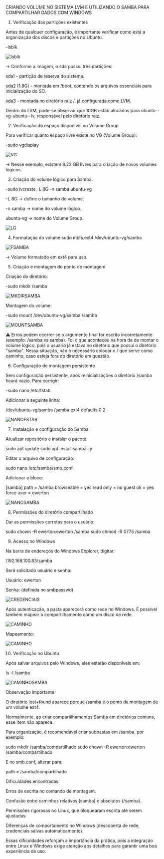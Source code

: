 CRIANDO VOLUME NO SISTEMA LVM E UTILIZANDO O SAMBA PARA COMPARTILHAR DADOS COM WINDOWS

1. Verificação das partições existentes

Antes de qualquer configuração, é importante verificar como está a organização dos discos e partições no Ubuntu.

-lsblk

![lsblk](../Assets/Utilitarios/lsblk.png)


-> Conforme a imagem, o sda possui três partições:

sda1 - partição de reserva do sistema.

sda2 (1.8G) - montada em /boot, contendo os arquivos essenciais para inicialização do SO.

sda3 - montada no diretório raiz /, já configurada como LVM.

Dentro do LVM, pode-se observar que 10GB estão alocados para ubuntu--vg-ubuntu--lv, responsável pelo diretório raiz.

2. Verificação do espaço disponível no Volume Group

Para verificar quanto espaço livre existe no VG (Volume Group):

-sudo vgdisplay

![VG](../Assets/Utilitarios/sudovgdisplay.png)

-> Nesse exemplo, existem 8.22 GB livres para criação de novos volumes lógicos.

3. Criação do volume lógico para Samba.

-sudo lvcreate -L 8G -n samba ubuntu-vg

-L 8G → define o tamanho do volume.

-n samba → nome do volume lógico.

ubuntu-vg → nome do Volume Group.

![LG](../Assets/Samba/volume_samba.png)

4. Formatação do volume
sudo mkfs.ext4 /dev/ubuntu-vg/samba

![FSAMBA](../Assets/Samba/formatando_samba.png)

-> Volume formatado em ext4 para uso.

5. Criação e montagem do ponto de montagem

Criação do diretório:

-sudo mkdir /samba

![MKDIRSAMBA](../Assets/Utilitarios/mkdir_samba.png)


Montagem do volume:

-sudo mount /dev/ubuntu-vg/samba /samba

![MOUNTSAMBA](../Assets/Samba/mount_samba.png)

⚠️ Erros podem ocorrer se o argumento final for escrito incorretamente (exemplo: /samba vs samba). Foi o que aconteceu na hora de de montar o volume lógico, pois o usuario já estava no diretório que possui o diretório "samba". Nessa situação, não é necessário colocar o / que serve como caminho, caso esteja fora do diretório em questão. 

6. Configuração de montagem persistente

Sem configuração persistente, após reinicializações o diretório /samba ficará vazio. Para corrigir:

-sudo nano /etc/fstab

Adicionar a seguinte linha:

/dev/ubuntu-vg/samba   /samba   ext4   defaults   0   2

![NANOFSTAB](../Assets/Utilitarios/nano_fstab.png)

7. Instalação e configuração do Samba

Atualizar repositório e instalar o pacote:

sudo apt update
sudo apt install samba -y

Editar o arquivo de configuração:

sudo nano /etc/samba/smb.conf

Adicionar o bloco:

[samba]
   path = /samba
   browseable = yes
   read only = no
   guest ok = yes
   force user = ewerton

   ![NANOSAMBA](../Assets/Utilitarios/nano_samba.png)
   
8. Permissões do diretório compartilhado

Dar as permissões corretas para o usuário:

sudo chown -R ewerton:ewerton /samba
sudo chmod -R 0775 /samba

9. Acesso no Windows

Na barra de endereços do Windows Explorer, digitar:

\\192.168.100.83\samba

Será solicitado usuário e senha:

Usuário: ewerton

Senha: (definida no smbpasswd)

![CREDENCIAIS](../Assets/Samba/credenciais.png)

Após autenticação, a pasta aparecerá como rede no Windows.
É possível também mapear o compartilhamento como um disco de rede.

![CAMINHO](../Assets/Samba/caminhowin.png)

Mapeamento:

![CAMINHO](../Assets/Samba/mapeamento.png)

10. Verificação no Ubuntu

Após salvar arquivos pelo Windows, eles estarão disponíveis em:

ls -l /samba

![CAMINHOSAMBA](../Assets/Samba/caminholin.png)

Observação importante

O diretório lost+found aparece porque /samba é o ponto de montagem de um volume ext4.

Normalmente, ao criar compartilhamentos Samba em diretórios comuns, esse item não aparece.

Para organização, é recomendável criar subpastas em /samba, por exemplo:

sudo mkdir /samba/compartilhado
sudo chown -R ewerton:ewerton /samba/compartilhado


E no smb.conf, alterar para:

path = /samba/compartilhado

Dificuldades encontradas:

Erros de escrita no comando de montagem.

Confusão entre caminhos relativos (samba) e absolutos (/samba).

Permissões rigorosas no Linux, que bloquearam escrita até serem ajustadas.

Diferenças de comportamento no Windows (descoberta de rede, credenciais salvas automaticamente).

Essas dificuldades reforçam a importância da prática, pois a integração entre Linux e Windows exige atenção aos detalhes para garantir uma boa experiência de uso.


